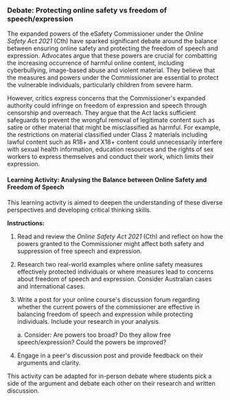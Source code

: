 ### Debate: Protecting online safety vs freedom of speech/expression

The expanded powers of the eSafety Commissioner under the _Online Safety Act 2021_ (Cth) have sparked significant debate around the balance between ensuring online safety and protecting the freedom of speech and expression. Advocates argue that these powers are crucial for combatting the increasing occurrence of harmful online content, including cyberbullying, image-based abuse and violent material. They believe that the measures and powers under the Commissioner are essential to protect the vulnerable individuals, particularly children from severe harm.

However, critics express concerns that the Commissioner's expanded authority could infringe on freedom of expression and speech through censorship and overreach. They argue that the Act lacks sufficient safeguards to prevent the wrongful removal of legitimate content such as satire or other material that might be misclassified as harmful. For example, the restrictions on material classified under Class 2 materials including lawful content such as R18+ and X18+ content could unnecessarily interfere with sexual health information, education resources and the rights of sex workers to express themselves and conduct their work, which limits their expression.

#### Learning Activity: Analysing the Balance between Online Safety and Freedom of Speech

This learning activity is aimed to deepen the understanding of these diverse perspectives and developing critical thinking skills.

**Instructions:**

1. Read and review the _Online Safety Act 2021_ (Cth) and reflect on how the powers granted to the Commissioner might affect both safety and suppression of free speech and expression.

2. Research two real-world examples where online safety measures effectively protected individuals or where measures lead to concerns about freedom of speech and expression. Consider Australian cases and international cases.

3. Write a post for your online course's discussion forum regarding whether the current powers of the commissioner are effective in balancing freedom of speech and expression while protecting individuals. Include your research in your analysis.
   
   a. Consider: Are powers too broad? Do they allow free speech/expression? Could the powers be improved?

4. Engage in a peer's discussion post and provide feedback on their arguments and clarity.

This activity can be adapted for in-person debate where students pick a side of the argument and debate each other on their research and written discussion.